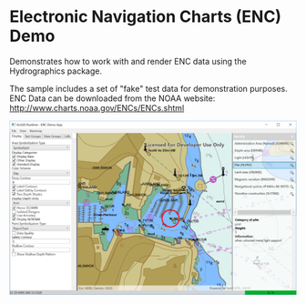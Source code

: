 # Electronic Navigation Charts (ENC) Demo

Demonstrates how to work with and render ENC data using the Hydrographics package.

The sample includes a set of "fake" test data for demonstration purposes.
ENC Data can be downloaded from the NOAA website: http://www.charts.noaa.gov/ENCs/ENCs.shtml

![Screenshot](Screenshot_WinDesktop.png)
